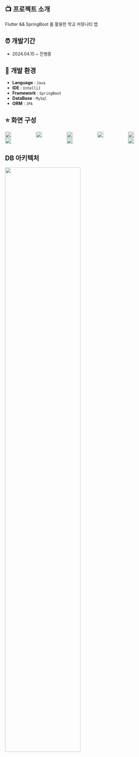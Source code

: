 ##  :tv: 프로젝트 소개

Flutter && SpringBoot 를 활용한 학교 커뮤니티 앱

## :alarm_clock: 개발기간

* 2024.04.15 ~ 진행중

## 🔧 개발 환경

- **Language** : `Java`
- **IDE**  : `IntelliJ`
- **Framework** : `SpringBoot`
- **DataBase** : `MySql`
- **ORM** : `JPA`


## ⭐️ 화면 구성
<div style="display: flex; flex-wrap: wrap; justify-content: space-between;">
  <img src="https://github.com/Higangssh/asome-fe-flutter/assets/149052256/4ea1e1e2-8fb6-496d-9a80-04ba9f75eafd" width="20%">
  <img src="https://github.com/Higangssh/asome-fe-flutter/assets/149052256/0ab28b49-77ed-4d67-bbd8-cd3204270d9a" width="20%">
  <img src="https://github.com/Higangssh/asome-fe-flutter/assets/149052256/51125f75-249b-4635-902c-fec7f4916241" width="20%">
  <img src="https://github.com/Higangssh/asome-fe-flutter/assets/149052256/7c5a46af-f0ff-41ca-a89f-1314fcc6c622" width="20%">
  <img src="https://github.com/Higangssh/asome-fe-flutter/assets/149052256/2a68bc24-7ee8-47e5-aa1f-e8eb45a02bfb" width="20%">
  <img src="https://github.com/Higangssh/asome-fe-flutter/assets/149052256/482d8c15-d6fa-4cb1-ba4e-01288ad837e2" width="20%">
  <img src="https://github.com/Higangssh/asome-fe-flutter/assets/149052256/47c07700-0414-4c13-bd78-f7de458599c6" width="20%">
  <img src="https://github.com/Higangssh/asome-fe-flutter/assets/149052256/0e95e858-e02b-4d26-891c-50b488d5ba71" width="20%">
</div>

## DB 아키텍처
 <img src="https://github.com/AWESOME-with-team/Awesome/assets/149052256/412f2004-17e6-44f7-beea-ff27fdbbd2ed" width="70%">
